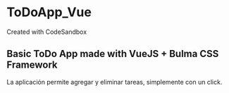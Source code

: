 # ToDoApp_Vue
Created with CodeSandbox

## Basic ToDo App made with VueJS + Bulma CSS Framework 

La aplicación permite agregar y eliminar tareas, simplemente con un click. 

